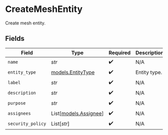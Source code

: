 # CreateMeshEntity

Create mesh entity.


## Fields

| Field                                          | Type                                           | Required                                       | Description                                    |
| ---------------------------------------------- | ---------------------------------------------- | ---------------------------------------------- | ---------------------------------------------- |
| `name`                                         | *str*                                          | :heavy_check_mark:                             | N/A                                            |
| `entity_type`                                  | [models.EntityType](../models/entitytype.md)   | :heavy_check_mark:                             | Entity type.                                   |
| `label`                                        | *str*                                          | :heavy_check_mark:                             | N/A                                            |
| `description`                                  | *str*                                          | :heavy_check_mark:                             | N/A                                            |
| `purpose`                                      | *str*                                          | :heavy_check_mark:                             | N/A                                            |
| `assignees`                                    | List[[models.Assignee](../models/assignee.md)] | :heavy_check_mark:                             | N/A                                            |
| `security_policy`                              | List[*str*]                                    | :heavy_check_mark:                             | N/A                                            |